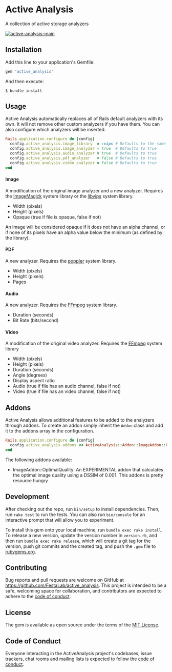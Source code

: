 # Active Analysis

A collection of active storage analyzers

[![active-analysis-main](https://github.com/FestaLab/active_analysis/actions/workflows/main.yml/badge.svg)](https://github.com/FestaLab/active_analysis/actions/workflows/main.yml)

## Installation

Add this line to your application's Gemfile:

```ruby
gem 'active_analysis'
```

And then execute:

    $ bundle install

## Usage

Active Analysis automatically replaces all of Rails default analyzers with its own. It will not remove other custom analyzers if you have them. You can also configure which analyzers will be inserted.

```ruby
Rails.application.configure do |config|
  config.active_analysis.image_library  = :vips # Defaults to the same as active storage
  config.active_analysis.image_analyzer = true  # Defaults to true
  config.active_analysis.audio_analyzer = true  # Defaults to true
  config.active_analysis.pdf_analyzer   = false # Defaults to true
  config.active_analysis.video_analyzer = false # Defaults to true
end
```

#### Image
A modification of the original image analyzer and a new analyzer. Requires the [ImageMagick](http://www.imagemagick.org) system library or the [libvips](https://github.com/libvips/libvips) system library.

- Width (pixels)
- Height (pixels)
- Opaque (true if file is opaque, false if not)

An image will be considered opaque if it does not have an alpha channel, or if none of its pixels have an alpha value below the minimum (as defined by the library).

#### PDF
A new analyzer. Requires the [poppler](https://poppler.freedesktop.org/) system library.

- Width (pixels)
- Height (pixels)
- Pages

#### Audio
A new analyzer. Requires the [FFmpeg](https://www.ffmpeg.org) system library.

- Duration (seconds)
- Bit Rate (bits/second)

#### Video
A modification of the original video analyzer. Requires the [FFmpeg](https://www.ffmpeg.org) system library

- Width (pixels)
- Height (pixels)
- Duration (seconds)
- Angle (degrees)
- Display aspect ratio
- Audio (true if file has an audio channel, false if not)
- Video (true if file has an video channel, false if not)

## Addons
Active Analysis allows additional features to be added to the analyzers through addons. To create an addon simply inherit the `Addon` class and add it to the addons array in the configuration.
```ruby
Rails.application.configure do |config|
  config.active_analysis.addons << ActiveAnalysis::Addon::ImageAddon::OptimalQuality
end
```

The following addons available:
- ImageAddon::OptimalQuality: An EXPERIMENTAL addon that calculates the optimal image quality using a DSSIM of 0.001. This addons is pretty resource hungry

## Development

After checking out the repo, run `bin/setup` to install dependencies. Then, run `rake test` to run the tests. You can also run `bin/console` for an interactive prompt that will allow you to experiment.

To install this gem onto your local machine, run `bundle exec rake install`. To release a new version, update the version number in `version.rb`, and then run `bundle exec rake release`, which will create a git tag for the version, push git commits and the created tag, and push the `.gem` file to [rubygems.org](https://rubygems.org).

## Contributing

Bug reports and pull requests are welcome on GitHub at https://github.com/FestaLab/active_analysis. This project is intended to be a safe, welcoming space for collaboration, and contributors are expected to adhere to the [code of conduct](https://github.com/FestaLab/active_analysis/blob/main/CODE_OF_CONDUCT.md).

## License

The gem is available as open source under the terms of the [MIT License](https://opensource.org/licenses/MIT).

## Code of Conduct

Everyone interacting in the ActiveAnalysis project's codebases, issue trackers, chat rooms and mailing lists is expected to follow the [code of conduct](https://github.com/FestaLab/active_analysis/blob/main/CODE_OF_CONDUCT.md).
